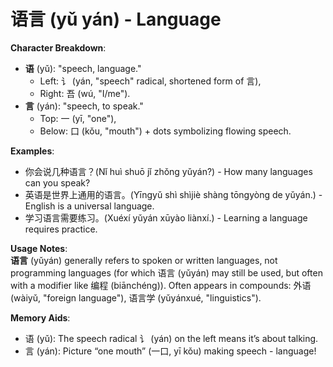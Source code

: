 # **语言 (yǔ yán) - Language**

**Character Breakdown**:  
- **语** (yǔ): "speech, language."
  - Left: 讠 (yán, "speech" radical, shortened form of 言),
  - Right: 吾 (wú, "I/me").  
- **言** (yán): "speech, to speak."
  - Top: 一 (yī, "one"),
  - Below: 口 (kǒu, "mouth") + dots symbolizing flowing speech.

**Examples**:  
- 你会说几种语言？(Nǐ huì shuō jǐ zhǒng yǔyán?) - How many languages can you speak?  
- 英语是世界上通用的语言。(Yīngyǔ shì shìjiè shàng tōngyòng de yǔyán.) - English is a universal language.  
- 学习语言需要练习。(Xuéxí yǔyán xūyào liànxí.) - Learning a language requires practice.

**Usage Notes**:  
**语言** (yǔyán) generally refers to spoken or written languages, not programming languages (for which 语言 (yǔyán) may still be used, but often with a modifier like 编程 (biānchéng)). Often appears in compounds: 外语 (wàiyǔ, "foreign language"), 语言学 (yǔyánxué, "linguistics").

**Memory Aids**:  
- 语 (yǔ): The speech radical 讠 (yán) on the left means it’s about talking.  
- 言 (yán): Picture “one mouth” (一口, yī kǒu) making speech - language!